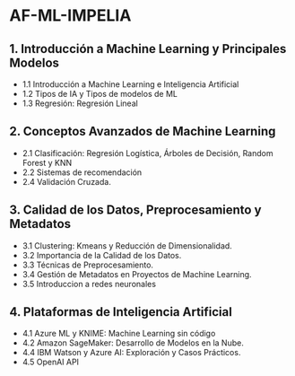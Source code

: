 # AF-ML-IMPELIA

## 1. Introducción a Machine Learning y Principales Modelos
 
- 1.1 Introducción a Machine Learning e Inteligencia Artificial
- 1.2 Tipos de IA y Tipos de modelos de ML
- 1.3 Regresión: Regresión Lineal
 
## 2. Conceptos Avanzados de Machine Learning

- 2.1 Clasificación: Regresión Logística, Árboles de Decisión, Random Forest y KNN
- 2.2 Sistemas de recomendación
- 2.4 Validación Cruzada.
 
## 3. Calidad de los Datos, Preprocesamiento y Metadatos

- 3.1 Clustering: Kmeans y Reducción de Dimensionalidad.
- 3.2 Importancia de la Calidad de los Datos.
- 3.3 Técnicas de Preprocesamiento.
- 3.4 Gestión de Metadatos en Proyectos de Machine Learning.
- 3.5 Introduccion a redes neuronales
 
## 4. Plataformas de Inteligencia Artificial
 
- 4.1 Azure ML y KNIME: Machine Learning sin código 
- 4.2 Amazon SageMaker: Desarrollo de Modelos en la Nube.
- 4.4 IBM Watson y Azure AI: Exploración y Casos Prácticos.
- 4.5 OpenAI API 
